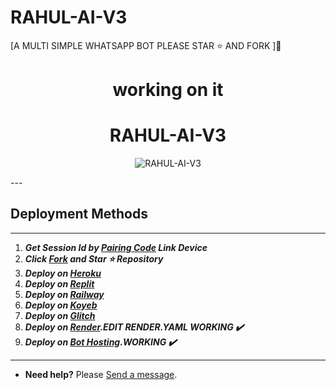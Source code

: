 # RAHUL-AI-V3
[A MULTI SIMPLE WHATSAPP BOT PLEASE STAR ⭐ AND FORK ]🙏

<h1 align="center"> working on it </h1> 

<h1 align="center"> RAHUL-AI-V3 </h1> 

<p align="center">
  <img alt="RAHUL-AI-V3" src="https://raw.githubusercontent.com/rahulmaster143/RAHUL-AI-V3/main/lib/assets/https://files.catbox.moe/rwyp4c.jpeg">
</p>
---
  
## Deployment Methods
---
1.  ***Get Session Id by [Pairing Code](https://efeurhobo-empire-x-home.vercel.app/) Link Device***
2.  ***Click [Fork](https://github.com/rahulmaster143/RAHUL-AI-V3/fork) and Star ⭐ Repository***
3.  ***Deploy on [Heroku](https://rahulmaster143-rahul-ai-v3.vercel.app/)***
4.  ***Deploy on [Replit]()***
5.  ***Deploy on [Railway]()***
6.  ***Deploy on [Koyeb](https://app.koyeb.com/deploy?name=RAHUL-AI-V3&repository=efeurhobo%2FRAHUL-AI-V3&branch=main&instance_type=free&env%5BBOT_NAME%5D=RAHUL-AI-V3&env%5BAUTO_REACT%5D=true&env%5BOWNER_REACT%5D=true&env%5BPREFIX%5D=.&env%5BMODE%5D=private&env%5BAUTO_READ_STATUS%5D=false&env%5BOWNER_NUMBER%5D=919356730236&env%5BSESSION_ID%5D=Put+session+I%27d+here)***
7. ***Deploy on [Glitch]()***
8. ***Deploy on [Render](https://empire-x-efeurhobo.vercel.app/).EDIT RENDER.YAML WORKING ✔️***
9. ***Deploy on [Bot Hosting](https://bot-hosting.net/?aff=1148117314785529946).WORKING ✔️***
---
- **Need help?** Please [Send a message](https://rahulmaster-contact-form.vercel.app/).

